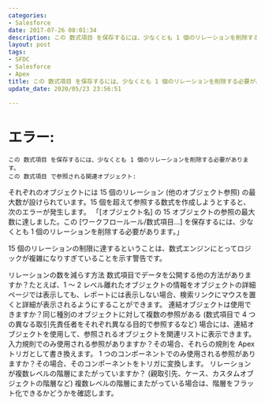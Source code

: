 ```yaml
---
categories:
- Salesforce
date: 2017-07-26 08:01:34
description: この 数式項目 を保存するには、少なくとも 1 個のリレーションを削除する必要があります
layout: post
tags:
- SFDC
- Salesforce
- Apex
title: この 数式項目 を保存するには、少なくとも 1 個のリレーションを削除する必要があります
update_date: 2020/05/23 23:56:51

---
```


# エラー:
```
この 数式項目 を保存するには、少なくとも 1 個のリレーションを削除する必要があります。
この 数式項目 で参照される関連オブジェクト:
```

それぞれのオブジェクトには 15 個のリレーション (他のオブジェクト参照) の最大数が設けられています。15 個を超えて参照する数式を作成しようとすると、次のエラーが発生します。
「[オブジェクト名] の 15 オブジェクトの参照の最大数に達しました。この [ワークフロールール/数式項目…] を保存するには、少なくとも 1 個のリレーションを削除する必要があります。」

15 個のリレーションの制限に達するということは、数式エンジンにとってロジックが複雑になりすぎていることを示す警告です。


リレーションの数を減らす方法
数式項目でデータを公開する他の方法がありますか？たとえば、1 ～ 2 レベル離れたオブジェクトの情報をオブジェクトの詳細ページでは表示しても、レポートには表示しない場合、検索リンクにマウスを置くと詳細が表示されるようにすることができます。 
連結オブジェクトは使用できますか？同じ種別のオブジェクトに対して複数の参照がある (数式項目で 4 つの異なる取引先責任者をそれぞれ異なる目的で参照するなど) 場合には、連結オブジェクトを使用して、参照されるオブジェクトを関連リストに表示できます。 
入力規則でのみ使用される参照がありますか？その場合、それらの規則を Apex トリガとして書き換えます。
1 つのコンポーネントでのみ使用される参照がありますか？その場合、そのコンポーネントをトリガに変換します。 
リレーションが複数レベルの階層にまたがっていますか？ (親取引先、ケース、カスタムオブジェクトの階層など) 複数レベルの階層にまたがっている場合は、階層をフラット化できるかどうかを確認します。